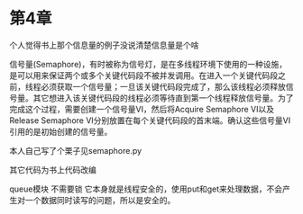 # 第4章

个人觉得书上那个信息量的例子没说清楚信息量是个啥

信号量(Semaphore)，有时被称为信号灯，是在多线程环境下使用的一种设施，是可以用来保证两个或多个关键代码段不被并发调用。在进入一个关键代码段之前，线程必须获取一个信号量；一旦该关键代码段完成了，那么该线程必须释放信号量。其它想进入该关键代码段的线程必须等待直到第一个线程释放信号量。为了完成这个过程，需要创建一个信号量VI，然后将Acquire Semaphore VI以及Release Semaphore VI分别放置在每个关键代码段的首末端。确认这些信号量VI引用的是初始创建的信号量。

本人自己写了个栗子见semaphore.py

其它代码为书上代码改编

queue模块 不需要锁  它本身就是线程安全的，使用put和get来处理数据，不会产生对一个数据同时读写的问题，所以是安全的。
